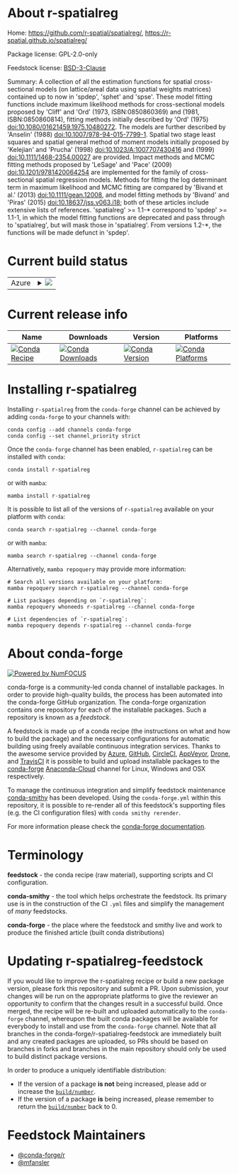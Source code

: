 About r-spatialreg
==================

Home: https://github.com/r-spatial/spatialreg/, https://r-spatial.github.io/spatialreg/

Package license: GPL-2.0-only

Feedstock license: [BSD-3-Clause](https://github.com/conda-forge/r-spatialreg-feedstock/blob/main/LICENSE.txt)

Summary: A collection of all the estimation functions for spatial cross-sectional models (on lattice/areal data using spatial weights matrices) contained up to now in 'spdep', 'sphet' and 'spse'. These model fitting functions include maximum likelihood methods for cross-sectional models proposed by 'Cliff' and 'Ord' (1973, ISBN:0850860369) and (1981, ISBN:0850860814), fitting methods initially described by 'Ord' (1975) <doi:10.1080/01621459.1975.10480272>. The models are further described by 'Anselin' (1988) <doi:10.1007/978-94-015-7799-1>. Spatial two stage least squares and spatial general method of moment models initially proposed by 'Kelejian' and 'Prucha' (1998) <doi:10.1023/A:1007707430416> and (1999) <doi:10.1111/1468-2354.00027> are provided. Impact methods and MCMC fitting methods proposed by 'LeSage' and 'Pace' (2009) <doi:10.1201/9781420064254> are implemented for the family of cross-sectional spatial regression models. Methods for fitting the log determinant term in maximum likelihood and MCMC fitting are compared by 'Bivand et al.' (2013) <doi:10.1111/gean.12008>, and model fitting methods by 'Bivand' and 'Piras' (2015) <doi:10.18637/jss.v063.i18>; both of these articles include extensive lists of references. 'spatialreg' >= 1.1-* correspond to 'spdep' >= 1.1-1, in which the model fitting functions are deprecated and pass through to 'spatialreg', but will mask those in 'spatialreg'. From versions 1.2-*, the functions will be made defunct in 'spdep'.

Current build status
====================


<table>
    
  <tr>
    <td>Azure</td>
    <td>
      <details>
        <summary>
          <a href="https://dev.azure.com/conda-forge/feedstock-builds/_build/latest?definitionId=14810&branchName=main">
            <img src="https://dev.azure.com/conda-forge/feedstock-builds/_apis/build/status/r-spatialreg-feedstock?branchName=main">
          </a>
        </summary>
        <table>
          <thead><tr><th>Variant</th><th>Status</th></tr></thead>
          <tbody><tr>
              <td>linux_64_r_base4.1</td>
              <td>
                <a href="https://dev.azure.com/conda-forge/feedstock-builds/_build/latest?definitionId=14810&branchName=main">
                  <img src="https://dev.azure.com/conda-forge/feedstock-builds/_apis/build/status/r-spatialreg-feedstock?branchName=main&jobName=linux&configuration=linux_64_r_base4.1" alt="variant">
                </a>
              </td>
            </tr><tr>
              <td>linux_64_r_base4.2</td>
              <td>
                <a href="https://dev.azure.com/conda-forge/feedstock-builds/_build/latest?definitionId=14810&branchName=main">
                  <img src="https://dev.azure.com/conda-forge/feedstock-builds/_apis/build/status/r-spatialreg-feedstock?branchName=main&jobName=linux&configuration=linux_64_r_base4.2" alt="variant">
                </a>
              </td>
            </tr><tr>
              <td>osx_64_r_base4.1</td>
              <td>
                <a href="https://dev.azure.com/conda-forge/feedstock-builds/_build/latest?definitionId=14810&branchName=main">
                  <img src="https://dev.azure.com/conda-forge/feedstock-builds/_apis/build/status/r-spatialreg-feedstock?branchName=main&jobName=osx&configuration=osx_64_r_base4.1" alt="variant">
                </a>
              </td>
            </tr><tr>
              <td>osx_64_r_base4.2</td>
              <td>
                <a href="https://dev.azure.com/conda-forge/feedstock-builds/_build/latest?definitionId=14810&branchName=main">
                  <img src="https://dev.azure.com/conda-forge/feedstock-builds/_apis/build/status/r-spatialreg-feedstock?branchName=main&jobName=osx&configuration=osx_64_r_base4.2" alt="variant">
                </a>
              </td>
            </tr><tr>
              <td>win_64</td>
              <td>
                <a href="https://dev.azure.com/conda-forge/feedstock-builds/_build/latest?definitionId=14810&branchName=main">
                  <img src="https://dev.azure.com/conda-forge/feedstock-builds/_apis/build/status/r-spatialreg-feedstock?branchName=main&jobName=win&configuration=win_64_" alt="variant">
                </a>
              </td>
            </tr>
          </tbody>
        </table>
      </details>
    </td>
  </tr>
</table>

Current release info
====================

| Name | Downloads | Version | Platforms |
| --- | --- | --- | --- |
| [![Conda Recipe](https://img.shields.io/badge/recipe-r--spatialreg-green.svg)](https://anaconda.org/conda-forge/r-spatialreg) | [![Conda Downloads](https://img.shields.io/conda/dn/conda-forge/r-spatialreg.svg)](https://anaconda.org/conda-forge/r-spatialreg) | [![Conda Version](https://img.shields.io/conda/vn/conda-forge/r-spatialreg.svg)](https://anaconda.org/conda-forge/r-spatialreg) | [![Conda Platforms](https://img.shields.io/conda/pn/conda-forge/r-spatialreg.svg)](https://anaconda.org/conda-forge/r-spatialreg) |

Installing r-spatialreg
=======================

Installing `r-spatialreg` from the `conda-forge` channel can be achieved by adding `conda-forge` to your channels with:

```
conda config --add channels conda-forge
conda config --set channel_priority strict
```

Once the `conda-forge` channel has been enabled, `r-spatialreg` can be installed with `conda`:

```
conda install r-spatialreg
```

or with `mamba`:

```
mamba install r-spatialreg
```

It is possible to list all of the versions of `r-spatialreg` available on your platform with `conda`:

```
conda search r-spatialreg --channel conda-forge
```

or with `mamba`:

```
mamba search r-spatialreg --channel conda-forge
```

Alternatively, `mamba repoquery` may provide more information:

```
# Search all versions available on your platform:
mamba repoquery search r-spatialreg --channel conda-forge

# List packages depending on `r-spatialreg`:
mamba repoquery whoneeds r-spatialreg --channel conda-forge

# List dependencies of `r-spatialreg`:
mamba repoquery depends r-spatialreg --channel conda-forge
```


About conda-forge
=================

[![Powered by
NumFOCUS](https://img.shields.io/badge/powered%20by-NumFOCUS-orange.svg?style=flat&colorA=E1523D&colorB=007D8A)](https://numfocus.org)

conda-forge is a community-led conda channel of installable packages.
In order to provide high-quality builds, the process has been automated into the
conda-forge GitHub organization. The conda-forge organization contains one repository
for each of the installable packages. Such a repository is known as a *feedstock*.

A feedstock is made up of a conda recipe (the instructions on what and how to build
the package) and the necessary configurations for automatic building using freely
available continuous integration services. Thanks to the awesome service provided by
[Azure](https://azure.microsoft.com/en-us/services/devops/), [GitHub](https://github.com/),
[CircleCI](https://circleci.com/), [AppVeyor](https://www.appveyor.com/),
[Drone](https://cloud.drone.io/welcome), and [TravisCI](https://travis-ci.com/)
it is possible to build and upload installable packages to the
[conda-forge](https://anaconda.org/conda-forge) [Anaconda-Cloud](https://anaconda.org/)
channel for Linux, Windows and OSX respectively.

To manage the continuous integration and simplify feedstock maintenance
[conda-smithy](https://github.com/conda-forge/conda-smithy) has been developed.
Using the ``conda-forge.yml`` within this repository, it is possible to re-render all of
this feedstock's supporting files (e.g. the CI configuration files) with ``conda smithy rerender``.

For more information please check the [conda-forge documentation](https://conda-forge.org/docs/).

Terminology
===========

**feedstock** - the conda recipe (raw material), supporting scripts and CI configuration.

**conda-smithy** - the tool which helps orchestrate the feedstock.
                   Its primary use is in the construction of the CI ``.yml`` files
                   and simplify the management of *many* feedstocks.

**conda-forge** - the place where the feedstock and smithy live and work to
                  produce the finished article (built conda distributions)


Updating r-spatialreg-feedstock
===============================

If you would like to improve the r-spatialreg recipe or build a new
package version, please fork this repository and submit a PR. Upon submission,
your changes will be run on the appropriate platforms to give the reviewer an
opportunity to confirm that the changes result in a successful build. Once
merged, the recipe will be re-built and uploaded automatically to the
`conda-forge` channel, whereupon the built conda packages will be available for
everybody to install and use from the `conda-forge` channel.
Note that all branches in the conda-forge/r-spatialreg-feedstock are
immediately built and any created packages are uploaded, so PRs should be based
on branches in forks and branches in the main repository should only be used to
build distinct package versions.

In order to produce a uniquely identifiable distribution:
 * If the version of a package **is not** being increased, please add or increase
   the [``build/number``](https://docs.conda.io/projects/conda-build/en/latest/resources/define-metadata.html#build-number-and-string).
 * If the version of a package **is** being increased, please remember to return
   the [``build/number``](https://docs.conda.io/projects/conda-build/en/latest/resources/define-metadata.html#build-number-and-string)
   back to 0.

Feedstock Maintainers
=====================

* [@conda-forge/r](https://github.com/conda-forge/r/)
* [@mfansler](https://github.com/mfansler/)

